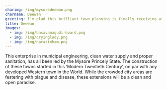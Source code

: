 ```yaml
---
charimg: /img/mysoredeewan.png
charname: Deewan
greeting: I'm glad this brilliant town planning is finally receiving attention.
title: Deewan
images:
  - img: /img/basavanagudi-board.png
  - img: /img/cryinglady.png
  - img: /img/narasimham.png
---
```

This enterprise in municipal engineering, clean water supply and proper sanitation, has all been led by the Mysore Princely State. The construction of these towns started in this ‘Modern Twentieth Century’, on par with any developed Western town in the World. While the crowded city areas are festering with plague and disease, these extensions will be a clean and open paradise.